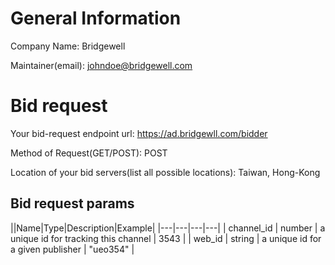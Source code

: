 # General Information

Company Name: Bridgewell

Maintainer(email): johndoe@bridgewell.com

# Bid request

Your bid-request endpoint url: https://ad.bridgewll.com/bidder

Method of Request(GET/POST): POST

Location of your bid servers(list all possible locations): Taiwan, Hong-Kong

## Bid request params

||Name|Type|Description|Example|
|---|---|---|---|
| channel_id | number | a unique id for tracking this channel | 3543 |
| web_id | string | a unique id for a given publisher | "ueo354" |

